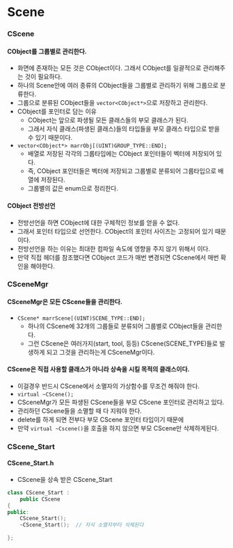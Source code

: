 # Scene

### CScene
#### CObject를 그룹별로 관리한다.
- 화면에 존재하는 모든 것은 CObject이다. 그래서 CObject를 일괄적으로 관리해주는 것이 필요하다.
- 하나의 Scene안에 여러 종류의 CObject들을 그룹별로 관리하기 위해 그룹으로 분류한다.
- 그룹으로 분류된 CObject들을 `vector<CObject*>`으로 저장하고 관리한다.
- CObject를 포인터로 담는 이유
  - CObject는 앞으로 파생될 모든 클래스들의 부모 클래스가 된다.
  - 그래서 자식 클래스(파생된 클래스)들의 타입들을 부모 클래스 타입으로 받을 수 있기 때문이다.
- `vector<CObject*> marrObj[(UINT)GROUP_TYPE::END];`
  - 배열로 저장된 각각의 그룹타입에는 CObject 포인터들이 벡터에 저장되어 있다.
  - 즉, CObject 포인터들은 벡터에 저장되고 그룹별로 분류되어 그룹타입으로 배열에 저장된다.
  - 그룹별의 값은 enum으로 정리한다.

#### CObject 전방선언
- 전방선언을 하면 CObject에 대한 구체적인 정보를 얻을 수 없다.
- 그래서 포인터 타입으로 선언한다. CObject의 포인터 사이즈는 고정되어 있기 때문이다.
- 전방선언을 하는 이유는 최대한 컴파일 속도에 영향을 주지 않기 위해서 이다.
- 만약 직접 헤더를 참조했다면 CObject 코드가 매번 변경되면 CScene에서 매번 확인을 해야한다.


### CSceneMgr
#### CSceneMgr은 모든 CScene들을 관리한다.
- `CScene* marrScene[(UINT)SCENE_TYPE::END];`
  - 하나의 CScene에 32개의 그룹들로 분류되어 그룹별로 CObject들을 관리한다.
  - 그런 CScene은 여러가지(start, tool, 등등) CScene(SCENE_TYPE)들로 발생하게 되고 그것을 관리하는게 CSceneMgr이다.

#### CScene은 직접 사용할 클래스가 아니라 상속을 시킬 목적의 클래스이다.
- 이걸경우 반드시 CScene에서 소멸자의 가상함수를 무조건 해줘야 한다.
- `virtual ~CScene();`
- CSceneMgr가 모든 파생된 CScene들을 부모 CScene 포인터로 관리하고 있다.
- 관리하던 CScene들을 소멸할 때 다 지워야 한다.
- delete를 하게 되면 전부다 부모 CScene 포인터 타입이기 때문에
- 만약 `virtual ~Cscene()`을 호출을 하지 않으면 부모 CScene만 삭제하게된다.


### CScene_Start
#### CScene_Start.h
- CScene을 상속 받은 CScene_Start
```C++
class CScene_Start :
    public CScene
{
public:
    CScene_Start();
    ~CScene_Start();  // 자식 소멸자부터 삭제된다
    
};
```
